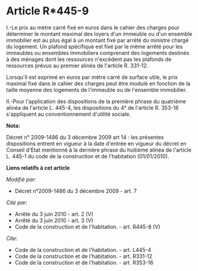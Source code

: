 # Article R*445-9

I.-Le prix au mètre carré fixé en euros dans le cahier des charges pour déterminer le montant maximal des loyers d'un
immeuble ou d'un ensemble immobilier est au plus égal à un montant fixé par arrêté du ministre chargé du logement. Un plafond
spécifique est fixé par le même arrêté pour les immeubles ou ensembles immobiliers comprenant des logements destinés à des
ménages dont les ressources n'excèdent pas les plafonds de ressources prévus au premier alinéa de l'article R. 331-12. 

Lorsqu'il est exprimé en euros par mètre carré de surface utile, le prix maximal fixé dans le cahier des charges peut être
modulé en fonction de la taille moyenne des logements de l'immeuble ou de l'ensemble immobilier. 

II.-Pour l'application des dispositions de la première phrase du quatrième alinéa de l'article L. 445-4, les dispositions du
4° de l'article R. 353-16 s'appliquent au conventionnement d'utilité sociale.

**Nota:**

Décret n° 2009-1486 du 3 décembre 2009 art 14 : les présentes dispositions entrent en vigueur à la date d'entrée en vigueur
du décret en Conseil d'Etat mentionné à la dernière phrase du huitième alinéa de l'article L. 445-1 du code de la
construction et de l'habitation (01/01/2010).

**Liens relatifs à cet article**

_Modifié par_:

  - Décret n°2009-1486 du 3 décembre 2009 - art. 7

_Cité par_:

  - Arrêté du 3 juin 2010 - art. 2 (V)
  - Arrêté du 3 juin 2010 - art. 3 (V)
  - Code de la construction et de l'habitation. - art. R445-8 (V)

_Cite_:

  - Code de la construction et de l'habitation. - art. L445-4
  - Code de la construction et de l'habitation. - art. R331-12
  - Code de la construction et de l'habitation. - art. R353-16
